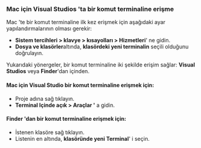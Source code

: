 ### <a name="accessing-a-command-terminal-on-visual-studios-for-mac"></a>Mac için Visual Studios 'ta bir komut terminaline erişme

Mac 'te bir komut terminaline ilk kez erişmek için aşağıdaki ayar yapılandırmalarının olması gerekir:

* **Sistem tercihleri > klavye > kısayolları > Hizmetleri**' ne gidin.
* **Dosya ve klasörler**altında, **klasördeki yeni terminalin** seçili olduğunu doğrulayın.

Yukarıdaki yönergeler, bir komut terminaline iki şekilde erişim sağlar: **Visual Studios** veya **Finder**'dan içinden. 

#### <a name="to-access-a-command-terminal-from-visual-studio-for-mac"></a>Mac için Visual Studio bir komut terminaline erişmek için:

* Proje adına sağ tıklayın.
* **Terminal Içinde açık > Araçlar '** a gidin.

#### <a name="to-access-a-command-terminal-from-finder"></a>Finder 'dan bir komut terminaline erişmek için:

* İstenen klasöre sağ tıklayın.
* Listenin en altında, **klasöründe yeni Terminal**' i seçin.
